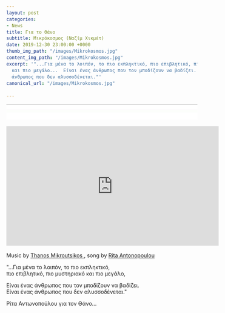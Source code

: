 ```yaml
---
layout: post
categories:
- News
title: Για το Θάνο
subtitle: Μικρόκοσμος (Ναζίμ Χικμέτ)
date: 2019-12-30 23:00:00 +0000
thumb_img_path: "/images/Mikrokosmos.jpg"
content_img_path: "/images/Mikrokosmos.jpg"
excerpt: '"...Για μένα το λοιπόν, το πιο εκπληκτικό, πιο επιβλητικό, πιο μυστηριακό
  και πιο μεγάλο...  Είναι ένας άνθρωπος που τον μποδίζουν να βαδίζει. Είναι ένας
  άνθρωπος που δεν αλυσσοδένεται."'
canonical_url: "/images/Mikrokosmos.jpg"

---
```

![](/images/bwok-2.jpg)

<iframe width="560" height="315" src="https://www.youtube.com/embed/tghs7nufdnU" frameborder="0" allow="accelerometer; autoplay; encrypted-media; gyroscope; picture-in-picture" allowfullscreen></iframe>

Music by <a href="https://www.facebook.com/mikroutsikos.thanos/" target="blank">Thanos Mikroutsikos </a> , song by <a href="https://www.facebook.com/rita.antonopoulou/" target="blank">Rita Antonopoulou </a>

"...Για μένα το λοιπόν, το πιο εκπληκτικό,  
πιο επιβλητικό, πιο μυστηριακό και πιο μεγάλο,

Είναι ένας άνθρωπος που τον μποδίζουν να βαδίζει.  
Είναι ένας άνθρωπος που δεν αλυσσοδένεται."

Ρίτα Αντωνοπούλου για τον Θάνο...